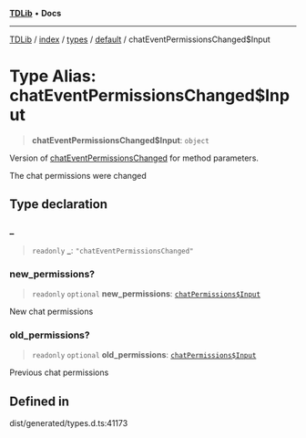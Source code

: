 [**TDLib**](../../../../../../README.md) • **Docs**

***

[TDLib](../../../../../../modules.md) / [index](../../../../../README.md) / [types](../../../README.md) / [default](../README.md) / chatEventPermissionsChanged$Input

# Type Alias: chatEventPermissionsChanged$Input

> **chatEventPermissionsChanged$Input**: `object`

Version of [chatEventPermissionsChanged](chatEventPermissionsChanged.md) for method parameters.

The chat permissions were changed

## Type declaration

### \_

> `readonly` **\_**: `"chatEventPermissionsChanged"`

### new\_permissions?

> `readonly` `optional` **new\_permissions**: [`chatPermissions$Input`](chatPermissions$Input.md)

New chat permissions

### old\_permissions?

> `readonly` `optional` **old\_permissions**: [`chatPermissions$Input`](chatPermissions$Input.md)

Previous chat permissions

## Defined in

dist/generated/types.d.ts:41173
